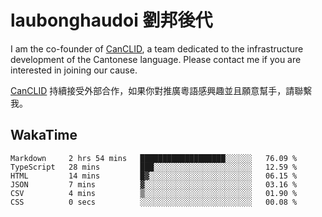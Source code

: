 # laubonghaudoi 劉邦後代

I am the co-founder of [CanCLID](https://github.com/CanCLID), a team dedicated to the infrastructure development of the Cantonese language. Please contact me if you are interested in joining our cause.

[CanCLID](https://github.com/CanCLID) 持續接受外部合作，如果你對推廣粵語感興趣並且願意幫手，請聯繫我。


## WakaTime

<!--START_SECTION:waka-->

```text
Markdown     2 hrs 54 mins   ███████████████████░░░░░░   76.09 %
TypeScript   28 mins         ███░░░░░░░░░░░░░░░░░░░░░░   12.59 %
HTML         14 mins         █▓░░░░░░░░░░░░░░░░░░░░░░░   06.15 %
JSON         7 mins          ▓░░░░░░░░░░░░░░░░░░░░░░░░   03.16 %
CSV          4 mins          ▒░░░░░░░░░░░░░░░░░░░░░░░░   01.90 %
CSS          0 secs          ░░░░░░░░░░░░░░░░░░░░░░░░░   00.08 %
```

<!--END_SECTION:waka-->
